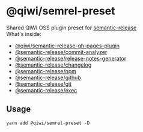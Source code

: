 # @qiwi/semrel-preset
Shared QIWI OSS plugin preset for [semantic-release](https://github.com/semantic-release/semantic-release)  
What's inside:
* [@qiwi/semantic-release-gh-pages-plugin](https://github.com/qiwi/semantic-release-gh-pages-plugin)
* [@semantic-release/commit-analyzer](https://github.com/semantic-release/commit-analyzer)
* [@semantic-release/release-notes-generator](https://github.com/semantic-release/release-notes-generator)
* [@semantic-release/changelog](https://github.com/semantic-release/changelog)
* [@semantic-release/npm](https://github.com/semantic-release/npm)
* [@semantic-release/github](https://github.com/semantic-release/github)
* [@semantic-release/git](https://github.com/semantic-release/git)
* [@semantic-release/exec](https://github.com/semantic-release/exec)

## Usage
```shell script
yarn add @qiwi/semrel-preset -D
```
